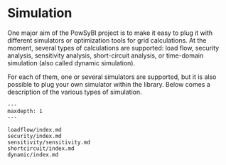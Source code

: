 # Simulation

One major aim of the PowSyBl project is to make it easy to plug it with different simulators or optimization tools for grid calculations. At the moment, several types of calculations are supported: load flow, security analysis, sensitivity analysis, short-circuit analysis, or time-domain simulation (also called dynamic simulation). 

For each of them, one or several simulators are supported, but it is also possible to plug your own simulator within the library.
Below comes a description of the various types of simulation. 


```{toctree}
---
maxdepth: 1
---

loadflow/index.md
security/index.md
sensitivity/sensitivity.md
shortcircuit/index.md
dynamic/index.md
```
